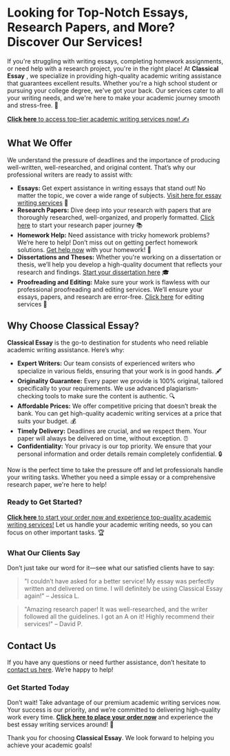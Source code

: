 # Looking for Top-Notch Essays, Research Papers, and More? Discover Our Services!

If you're struggling with writing essays, completing homework assignments, or need help with a research project, you're in the right place! At **Classical Essay** , we specialize in providing high-quality academic writing assistance that guarantees excellent results. Whether you're a high school student or pursuing your college degree, we've got your back. Our services cater to all your writing needs, and we're here to make your academic journey smooth and stress-free. 🌟

[**Click here** to access top-tier academic writing services now! ✍️](https://tinyurl.com/topessay?keyword=classical+essay)

## What We Offer

We understand the pressure of deadlines and the importance of producing well-written, well-researched, and original content. That’s why our professional writers are ready to assist with:

- **Essays:** Get expert assistance in writing essays that stand out! No matter the topic, we cover a wide range of subjects. [Visit here for essay writing services](https://tinyurl.com/topessay?keyword=classical+essay) 📝
- **Research Papers:** Dive deep into your research with papers that are thoroughly researched, well-organized, and properly formatted. [Click here](https://tinyurl.com/topessay?keyword=classical+essay) to start your research paper journey 📚
- **Homework Help:** Need assistance with tricky homework problems? We’re here to help! Don’t miss out on getting perfect homework solutions. [Get help now](https://tinyurl.com/topessay?keyword=classical+essay) with your homework! 📖
- **Dissertations and Theses:** Whether you're working on a dissertation or thesis, we’ll help you develop a high-quality document that reflects your research and findings. [Start your dissertation here](https://tinyurl.com/topessay?keyword=classical+essay) 🎓
- **Proofreading and Editing:** Make sure your work is flawless with our professional proofreading and editing services. We’ll ensure your essays, papers, and research are error-free. [Click here](https://tinyurl.com/topessay?keyword=classical+essay) for editing services 📑

## Why Choose Classical Essay?

**Classical Essay** is the go-to destination for students who need reliable academic writing assistance. Here’s why:

- **Expert Writers:** Our team consists of experienced writers who specialize in various fields, ensuring that your work is in good hands. 🖋️
- **Originality Guarantee:** Every paper we provide is 100% original, tailored specifically to your requirements. We use advanced plagiarism-checking tools to make sure the content is authentic. 🔍
- **Affordable Prices:** We offer competitive pricing that doesn’t break the bank. You can get high-quality academic writing services at a price that suits your budget. 💰
- **Timely Delivery:** Deadlines are crucial, and we respect them. Your paper will always be delivered on time, without exception. ⏰
- **Confidentiality:** Your privacy is our top priority. We ensure that your personal information and order details remain completely confidential. 🔒

Now is the perfect time to take the pressure off and let professionals handle your writing tasks. Whether you need a simple essay or a comprehensive research paper, we're here to help!

### Ready to Get Started?

[**Click here** to start your order now and experience top-quality academic writing services!](https://tinyurl.com/topessay?keyword=classical+essay) Let us handle your academic writing needs, so you can focus on other important tasks. 🏆

### What Our Clients Say

Don’t just take our word for it—see what our satisfied clients have to say:

> "I couldn’t have asked for a better service! My essay was perfectly written and delivered on time. I will definitely be using Classical Essay again!" – Jessica L.

> "Amazing research paper! It was well-researched, and the writer followed all the guidelines. I got an A on it! Highly recommend their services!" – David P.

## Contact Us

If you have any questions or need further assistance, don’t hesitate to [contact us here](https://tinyurl.com/topessay?keyword=classical+essay). We’re happy to help!

### Get Started Today

Don’t wait! Take advantage of our premium academic writing services now. Your success is our priority, and we’re committed to delivering high-quality work every time. [**Click here to place your order now**](https://tinyurl.com/topessay?keyword=classical+essay) and experience the best essay writing services around! 🚀

Thank you for choosing **Classical Essay**. We look forward to helping you achieve your academic goals!
